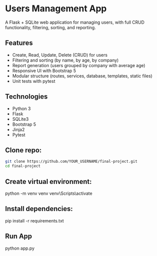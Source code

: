 # Users Management App

A Flask + SQLite web application for managing users, with full CRUD functionality, filtering, sorting, and reporting.

## Features

- Create, Read, Update, Delete (CRUD) for users
- Filtering and sorting (by name, by age, by company)
- Report generation (users grouped by company with average age)
- Responsive UI with Bootstrap 5
- Modular structure (routes, services, database, templates, static files)
- Unit tests with pytest

## Technologies

- Python 3
- Flask
- SQLite3
- Bootstrap 5
- Jinja2
- Pytest

## Clone repo:

```bash
git clone https://github.com/YOUR_USERNAME/final-project.git
cd final-project
```

## Create virtual environment:

python -m venv venv
venv\Scripts\activate

## Install dependencies:

pip install -r requirements.txt

## Run App

python app.py
